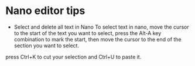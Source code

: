 # Nano editor tips

- Select and delete all text in Nano
To select text in nano, move the cursor to the start of the text you want to select, 
press the Alt-A key combination to mark the start, 
then move the cursor to the end of the section you want to select.

press Ctrl+K to cut your selection and Ctrl+U to paste it.



